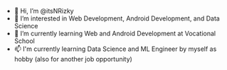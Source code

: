 - 👋 Hi, I’m @itsNRizky
- 👀 I’m interested in Web Development, Android Development, and Data Science
- 🌱 I’m currently learning Web and Android Development at Vocational School
- 📫 I'm currently learning Data Science and ML Engineer by myself as hobby (also for another job opportunity)
